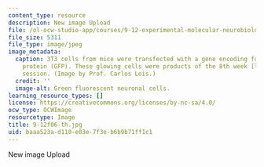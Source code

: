 ```yaml
---
content_type: resource
description: New image Upload
file: /ol-ocw-studio-app/courses/9-12-experimental-molecular-neurobiology-fall-2006/baaa523ad110e03e7f3eb6b9b71ff1c1_9-12f06-th.jpg
file_size: 5311
file_type: image/jpeg
image_metadata:
  caption: 3T3 cells from mice were transfected with a gene encoding for green fluorescent
    protein (GFP). These glowing cells were products of the 8th week [lab](/courses/9-12-experimental-molecular-neurobiology-fall-2006/pages/labs)
    session. (Image by Prof. Carlos Lois.)
  credit: ''
  image-alt: Green fluorescent neuronal cells.
learning_resource_types: []
license: https://creativecommons.org/licenses/by-nc-sa/4.0/
ocw_type: OCWImage
resourcetype: Image
title: 9-12f06-th.jpg
uid: baaa523a-d110-e03e-7f3e-b6b9b71ff1c1
---
```

New image Upload